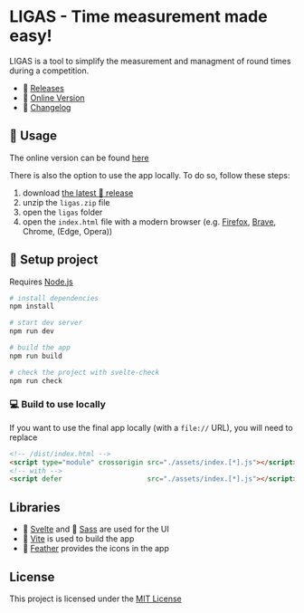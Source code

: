 # LIGAS - Time measurement made easy!

LIGAS is a tool to simplify the measurement and managment of round times during a competition.

- :tada: [Releases](https://github.com/tametsi/ligas/releases/)
- :pushpin: [Online Version](https://tametsi.github.io/ligas/)
- :memo: [Changelog](https://github.com/tametsi/ligas/blob/main/CHANGELOG.md)

## :telescope: Usage

The online version can be found [here](https://tametsi.github.io/ligas/)

There is also the option to use the app locally. To do so, follow these steps:

1. download [the latest :ghost: release](https://github.com/tametsi/ligas/releases/latest/download/ligas.zip)
2. unzip the `ligas.zip` file
3. open the `ligas` folder
4. open the `index.html` file with a modern browser (e.g. [Firefox](https://www.mozilla.org/en-US/firefox/new/), [Brave](https://brave.com/), Chrome, (Edge, Opera))

## :electric_plug: Setup project

Requires [Node.js](https://nodejs.org/)

```bash
# install dependencies
npm install

# start dev server
npm run dev

# build the app
npm run build

# check the project with svelte-check
npm run check
```

### :computer: Build to use locally

If you want to use the final app locally (with a `file://` URL), you will need to replace

<!-- prettier-ignore -->
```html
<!-- /dist/index.html -->
<script type="module" crossorigin src="./assets/index.[*].js"></script>
<!-- with -->
<script defer                     src="./assets/index.[*].js"></script>
```

## Libraries

- :key: [Svelte](https://svelte.dev/) and :art: [Sass](https://sass-lang.com/) are used for the UI
- :gem: [Vite](https://vitejs.dev/) is used to build the app
- :balloon: [Feather](http://feathericons.com/) provides the icons in the app

## License

This project is licensed under the
[MIT License](https://github.com/tametsi/ligas/blob/main/LICENSE)
